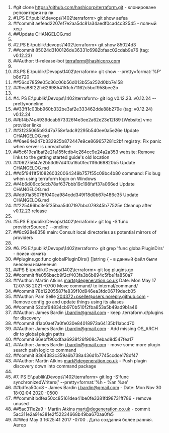 1. #git clone https://github.com/hashicorp/terraform.git - клонироване репозитория на пк
2. #1.PS E:\publik\devops\1402\terraform> git show aefea
3. ##commit aefead2207ef7e2aa5dc81a34aedf0cad4c32545 - полный хеш
4. ##Update CHANGELOG.md
5. 
6. #2.PS E:\publik\devops\1402\terraform> git show 85024d3
7. ##commit 85024d3100126de36331c6982bfaac02cdab9e76 (tag: v0.12.23)
8. ##Author: tf-release-bot <terraform@hashicorp.com>
9.
10. #3.PS E:\publik\Devops\1402\terraform> git show --pretty=format:'%P' b8d720
11. ##56cd7859e05c36c06b56d013b55a252d0bb7e158 
12. ##9ea88f22fc6269854151c571162c5bcf958bee2b
13.
14. #4. PS E:\publik\Devops\1402\terraform> git log v0.12.23..v0.12.24 --pretty=oneline 
15. ##33ff1c03bb960b332be3af2e333462dde88b279e (tag: v0.12.24) v0.12.24
16. ##b14b74c4939dcab573326f4e3ee2a62e23e12f89 [Website] vmc provider links
17. ##3f235065b9347a758efadc92295b540ee0a5e26e Update CHANGELOG.md
18. ##6ae64e247b332925b872447e9ce869657281c2bf registry: Fix panic when server is unreachable
19. ##5c619ca1baf2e21a155fcdb4c264cc9e24a2a353 website: Remove links to the getting started guide's old location
20. ##06275647e2b53d97d4f0a19a0fec11f6d69820b5 Update CHANGELOG.md
21. ##d5f9411f5108260320064349b757f55c09bc4b80 command: Fix bug when using terraform login on Windows
22. ##4b6d06cc5dcb78af637bbb19c198faff37a066ed Update CHANGELOG.md
23. ##dd01a35078f040ca984cdd349f18d0b67e486c35 Update CHANGELOG.md
24. ##225466bc3e5f35baa5d07197bbc079345b77525e Cleanup after v0.12.23 release
25.
26. #5.PS E:\publik\Devops\1402\terraform> git log -S'func providerSource(' --oneline
27. ##8c928e8358 main: Consult local directories as potential mirrors of providers
28. 
28. #6. PS E:\publik\Devops\1402\terraform> git grep 'func globalPluginDirs' - поиск   комита  
29. ##plugins.go:func globalPluginDirs() []string {  - в данный файл были внесены изменения
30. ##PS E:\publik\Devops\1402\terraform> git log  plugins.go          
31. ##commit ffe056bacb9f2cf403fa3b6b894c5fbe1fa850a7
32. ##Author: Martin Atkins <mart@degeneration.co.uk> Date:   Mon May 17 12:07:38 2021 -0700   Move command/ to internal/command/
33. ##commit 78b12205587fe839f10d946ea3fdc06719decb05
34. ##Author: Pam Selle <204372+pselle@users.noreply.github.com> - Remove config.go and update things using its aliases
35. ##commit 52dbf94834cb970b510f2fba853a5b49ad9b1a46 
36. ##Author: James Bardin <j.bardin@gmail.com> -    keep .terraform.d/plugins for discovery
37. ##commit 41ab0aef7a0fe030e84018973a64135b11abcd70
38. ##Author: James Bardin <j.bardin@gmail.com> -   Add missing OS_ARCH dir to global plugin paths
39. ##commit 66ebff90cdfaa6938f26f908c7ebad8d547fea17
40. ##Author: James Bardin <j.bardin@gmail.com> -   move some more plugin search path logic to command
41. ##commit 8364383c359a6b738a436d1b7745ccdce178df47
42. ##Author: Martin Atkins <mart@degeneration.co.uk> - Push plugin discovery down into command package
43. 
43. #7. PS E:\publik\Devops\1402\terraform> git log -S'func synchronizedWriters(' --pretty=format:'%h - %an %ae'
44. ##bdfea50cc8 - James Bardin j.bardin@gmail.com - Date:   Mon Nov 30 18:02:04 2020 -0500
45. ##commit bdfea50cc85161dea41be0fe3381fd98731ff786 -  remove unused
46. ##5ac311e2a9 - Martin Atkins mart@degeneration.co.uk - commit 5ac311e2a91e381e2f52234668b49ba670aa0fe5
47. ##Wed May 3 16:25:41 2017 -0700 . Дата создания более ранняя. Автор
